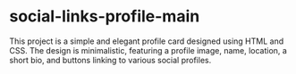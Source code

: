 # social-links-profile-main
This project is a simple and elegant profile card designed using HTML and CSS. The design is minimalistic, featuring a profile image, name, location, a short bio, and buttons linking to various social profiles.
